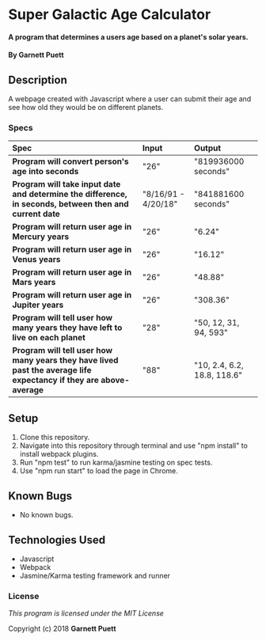 # Super Galactic Age Calculator

#### A program that determines a users age based on a planet's solar years.

#### By **Garnett Puett**

## Description

A webpage created with Javascript where a user can submit their age and see how old they would be on different planets.

### Specs
| Spec | Input | Output |
| :-------------     | :------------- | :------------- |
|**Program will convert person's age into seconds**| "26" | "819936000 seconds" |
|**Program will take input date and determine the difference, in seconds, between then and current date**| "8/16/91 - 4/20/18" | "841881600 seconds" |
|**Program will return user age in Mercury years**| "26" | "6.24" |
|**Program will return user age in Venus years**| "26" | "16.12" |
|**Program will return user age in Mars years**| "26" | "48.88" |
|**Program will return user age in Jupiter years**| "26" | "308.36" |
|**Program will tell user how many years they have left to live on each planet**| "28" | "50, 12, 31, 94, 593" |
|**Program will tell user how many years they have lived past the average life expectancy if they are above-average**| "88" | "10, 2.4, 6.2, 18.8, 118.6" |

## Setup
1. Clone this repository.
2. Navigate into this repository through terminal and use "npm install" to install webpack plugins.
3. Run "npm test" to run karma/jasmine testing on spec tests.
4. Use "npm run start" to load the page in Chrome.

## Known Bugs
* No known bugs.

## Technologies Used
* Javascript
* Webpack
* Jasmine/Karma testing framework and runner

### License
*This program is licensed under the MIT License*

Copyright (c) 2018 **Garnett Puett**
